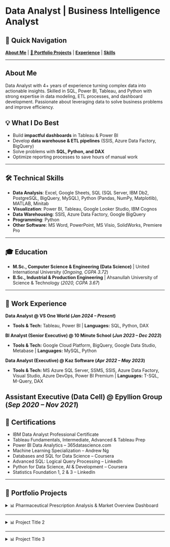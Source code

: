 # Data Analyst | Business Intelligence Analyst

## 🔀 Quick Navigation
[**About Me**](#about-me) | [**📂 Portfolio Projects**](#portfolio-projects) | [**Experience**](#-work-experience) | [**Skills**](#-technical-skills)

---

## About Me
Data Analyst with 4+ years of experience turning complex data into actionable insights. Skilled in SQL, Power BI, Tableau, and Python with strong expertise in data modeling, ETL processes, and dashboard development. Passionate about leveraging data to solve business problems and improve efficiency.

## 💡 What I Do Best
- Build **impactful dashboards** in Tableau & Power BI  
- Develop **data warehouse & ETL pipelines** (SSIS, Azure Data Factory, BigQuery)  
- Solve problems with **SQL, Python, and DAX**  
- Optimize reporting processes to save hours of manual work  

---

## 🛠️ Technical Skills
- **Data Analysis**: Excel, Google Sheets, SQL (SQL Server, IBM Db2, PostgreSQL, BigQuery, MySQL), Python (Pandas, NumPy, Matplotlib), MATLAB, Minitab  
- **Visualization**: Power BI, Tableau, Google Looker Studio, IBM Cognos  
- **Data Warehousing**: SSIS, Azure Data Factory, Google BigQuery  
- **Programming**: Python  
- **Other Software**: MS Word, PowerPoint, MS Visio, SolidWorks, Premiere Pro  

---

## 🎓 Education
- **M.Sc., Computer Science & Engineering (Data Science)** | United International University (_Ongoing, CGPA 3.72_)  
- **B.Sc., Industrial & Production Engineering** | Ahsanullah University of Science & Technology (_2020, CGPA 3.67_)  

---

## 💼 Work Experience

**Data Analyst @ VS One World (_Jan 2024 – Present_)**   
- **Tools & Tech:** Tableau, Power BI | **Languages:** SQL, Python, DAX  

**BI Analyst (Senior Executive) @ 10 Minute School (_Jun 2023 – Dec 2023_)**  
- **Tools & Tech:** Google Cloud Platform, BigQuery, Google Data Studio, Metabase | **Languages:** MySQL, Python  

**Data Analyst (Executive) @ Kaz Software (_Apr 2022 – May 2023_)**  
- **Tools & Tech:** MS Azure SQL Server, SSMS, SSIS, Azure Data Factory, Visual Studio, Azure DevOps, Power BI Premium | **Languages:** T-SQL, M-Query, DAX  

**Assistant Executive (Data Cell) @ Epyllion Group (_Sep 2020 – Nov 2021_)**  
---

## 📜 Certifications
- IBM Data Analyst Professional Certificate  
- Tableau Fundamentals, Intermediate, Advanced & Tableau Prep  
- Power BI Data Analytics – 365datascience.com  
- Machine Learning Specialization – Andrew Ng  
- Databases and SQL for Data Science – Coursera  
- Advanced SQL: Logical Query Processing – LinkedIn  
- Python for Data Science, AI & Development – Coursera  
- Statistics Foundation 1, 2 & 3 – LinkedIn  

---

## 📂 Portfolio Projects  

<details>
  <summary>📊 Pharmaceutical Prescription Analysis & Market Overview Dashboard</summary>

  <img src="images/Analysis.png" alt="Project Preview" width="250" height="400"/>  

  **Domain:** Pharma Analytics | **Region:** Bangladesh  

  **Summary:**  
  Developed a comprehensive, interactive dashboard for analyzing prescription trends and market dynamics in the pharmaceutical sector of Bangladesh. The multi-page report enables stakeholders to monitor market share, brand performance, prescriber behavior, competitor benchmarking, and untapped market opportunities—all within a single, unified platform.  

  **Business Value Delivered:**  
  - Enabled granular prescription tracking from national level to individual doctor level  
  - Facilitated competitive benchmarking by product, geography, and specialty  
  - Identified white-space markets and brand placement opportunities  
  - Supported strategic planning and targeting for medical reps and marketing teams  

  **Links:** [View Dashboard](https://tinyurl.com/y7n376yy) | [View Code](github_repo_link_here)  

</details>

---

<details>
  <summary>📊 Project Title 2</summary>

  <img src="image_link_here" alt="Project Preview" width="650" height="350"/>  

  **Description:** Short paragraph describing the project purpose, dataset, techniques used, and results.  

  **Links:** [View Dashboard](dashboard_link_here) | [View Code](github_repo_link_here)  

</details>

---

<details>
  <summary>📊 Project Title 3</summary>

  <img src="image_link_here" alt="Project Preview" width="650" height="350"/>  

  **Description:** Short paragraph describing the project purpose, dataset, techniques used, and results.  

  **Links:** [View Dashboard](dashboard_link_here) | [View Code](github_repo_link_here)  

</details>
